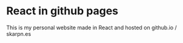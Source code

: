 # React in github pages
This is my personal website made in React and hosted on github.io / skarpn.es